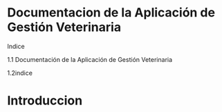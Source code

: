 # Documentacion de la Aplicación de Gestión Veterinaria

Indice

1.1 Documentación de la Aplicación de Gestión Veterinaria

1.2indice
   
# Introduccion


